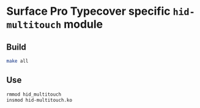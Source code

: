 # Surface Pro Typecover specific `hid-multitouch` module

## Build

```bash
make all
```

## Use

```bash
rmmod hid_multitouch
insmod hid-multitouch.ko
```
